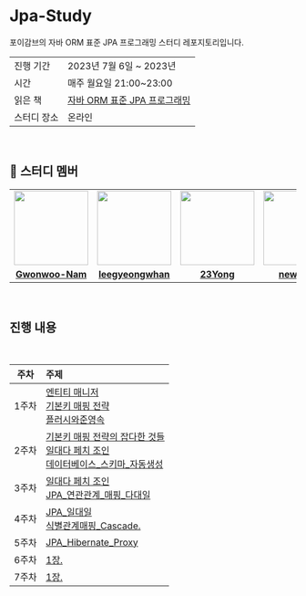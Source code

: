 # Jpa-Study
포이감브의  자바 ORM 표준 JPA 프로그래밍 스터디 레포지토리입니다. 

<table>
  <tr>
    <td>진행 기간</td>
    <td>2023년 7월 6일 ~ 2023년  </td>
  </tr>
  <tr>
    <td>시간</td>
    <td>매주 월요일 21:00~23:00</td>
  </tr>
  <tr>
    <td>읽은 책</td>
    <td>
      <a href="https://www.yes24.com/Product/Goods/19040233">자바 ORM 표준 JPA 프로그래밍 </a>
    </td>
  </tr>
  <tr>
    <td>스터디 장소</td>
    <td>온라인</td>
  </tr>
</table>

<br/>

## 🤖 스터디 멤버

<table>
 <tr>
    <td align="center"><a href="https://github.com/Gwonwoo-Nam"><img src="https://avatars.githubusercontent.com/Gwonwoo-Nam" width="130px;" alt=""></a></td>
    <td align="center"><a href="https://github.com/leegyeongwhan"><img src="https://avatars.githubusercontent.com/leegyeongwhan" width="130px;" alt=""></a></td>
    <td align="center"><a href="https://github.com/23Yong"><img src="https://avatars.githubusercontent.com/23Yong" width="130px;" alt=""></a></td>
    <td align="center"><a href="https://github.com/new-pow"><img src="https://avatars.githubusercontent.com/new-pow" width="130px;" alt=""></a></td>
  </tr>
  <tr>
    <td align="center"><a href="https://github.com/Gwonwoo-Nam"><b>Gwonwoo-Nam</b></a></td>
    <td align="center"><a href="https://github.com/leegyeongwhan"><b>leegyeongwhan</b></a></td>
    <td align="center"><a href="https://github.com/23Yong"><b>23Yong</b></a></td>
    <td align="center"><a href="https://github.com/new-pow"><b>new-pow</b></a></td>
  </tr>
</table>

<br/>

## 진행 내용

<br>

|   주차    | 주제 |
|:-------:|:-------|
| 1주차 | [엔티티 매니저](https://github.com/CodeSquad-2023-BE-Study/Jpa-Study/blob/9d87ac8ee7c38e2a7de73eced2aa16a785f5e981/week1/1%EC%A3%BC%EC%B0%A8%3A%20%EC%97%94%ED%8B%B0%ED%8B%B0%20%EB%A7%A4%EB%8B%88%EC%A0%80.md) </br> [기본키 매핑 전략](https://github.com/CodeSquad-2023-BE-Study/Jpa-Study/blob/main/week1/1%EC%A3%BC%EC%B0%A8%3A%EA%B8%B0%EB%B3%B8%ED%82%A4%20%EB%A7%A4%ED%95%91%20%EC%A0%84%EB%9E%B5) </br> [플러시와준영속](https://github.com/CodeSquad-2023-BE-Study/Jpa-Study/blob/main/week1/1%EC%A3%BC%EC%B0%A8%3A%ED%94%8C%EB%9F%AC%EC%8B%9C%EC%99%80%EC%A4%80%EC%98%81%EC%86%8D.md)|
| 2주차 | [기본키 매핑 전략의 잡다한 것들](https://github.com/CodeSquad-2023-BE-Study/Jpa-Study/blob/main/week2/2%EC%A3%BC%EC%B0%A8%3A%20%EA%B8%B0%EB%B3%B8%ED%82%A4%20%EB%A7%A4%ED%95%91%20%EC%A0%84%EB%9E%B5%EC%9D%98%20%EC%9E%A1%EB%8B%A4%ED%95%9C%20%EA%B2%83%EB%93%A4.md) </br> [일대다 페치 조인](https://github.com/CodeSquad-2023-BE-Study/Jpa-Study/blob/main/week2/2%EC%A3%BC%EC%B0%A8%3A%EC%9D%BC%EB%8C%80%EB%8B%A4%20%ED%8E%98%EC%B9%98%20%EC%A1%B0%EC%9D%B8.md) </br> [데이터베이스_스키마_자동생성](https://github.com/CodeSquad-2023-BE-Study/Jpa-Study/blob/main/week2/%EB%8D%B0%EC%9D%B4%ED%84%B0%EB%B2%A0%EC%9D%B4%EC%8A%A4_%EC%8A%A4%ED%82%A4%EB%A7%88_%EC%9E%90%EB%8F%99%EC%83%9D%EC%84%B1.md) |
| 3주차 | [일대다 페치 조인](https://github.com/CodeSquad-2023-BE-Study/Jpa-Study/blob/main/week2/2%EC%A3%BC%EC%B0%A8%3A%EC%9D%BC%EB%8C%80%EB%8B%A4%20%ED%8E%98%EC%B9%98%20%EC%A1%B0%EC%9D%B8.md) </br> [JPA_연관관계_매핑_다대일](https://github.com/CodeSquad-2023-BE-Study/Jpa-Study/blob/main/week3/JPA_%EC%97%B0%EA%B4%80%EA%B4%80%EA%B3%84_%EB%A7%A4%ED%95%91_%EB%8B%A4%EB%8C%80%EC%9D%BC.md) |
| 4주차 | [JPA_일대일](https://github.com/CodeSquad-2023-BE-Study/Jpa-Study/blob/main/week4/JPA_%EC%9D%BC%EB%8C%80%EC%9D%BC.md)  </br> [식별관계매핑_Cascade.](https://github.com/CodeSquad-2023-BE-Study/Jpa-Study/blob/main/week4/%EC%8B%9D%EB%B3%84%EA%B4%80%EA%B3%84%EB%A7%A4%ED%95%91_Cascade.md)|
| 5주차 | [JPA_Hibernate_Proxy](https://github.com/CodeSquad-2023-BE-Study/Jpa-Study/blob/main/week5/JPA_Hibernate_Proxy.md) </br> |
| 6주차 | [1장. ]() |
| 7주차 | [1장. ]() |
